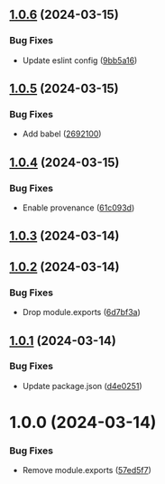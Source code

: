 ## [1.0.6](https://github.com/DimChtz/postcss-flexup/compare/v1.0.5...v1.0.6) (2024-03-15)


### Bug Fixes

* Update eslint config ([9bb5a16](https://github.com/DimChtz/postcss-flexup/commit/9bb5a1606b3e7fa18e863f277a24e8dde27c1de0))

## [1.0.5](https://github.com/DimChtz/postcss-flexup/compare/v1.0.4...v1.0.5) (2024-03-15)


### Bug Fixes

* Add babel ([2692100](https://github.com/DimChtz/postcss-flexup/commit/2692100cafb49b38981e8bf5d5904d8ff7697e25))

## [1.0.4](https://github.com/DimChtz/postcss-flexup/compare/v1.0.3...v1.0.4) (2024-03-15)


### Bug Fixes

* Enable provenance ([61c093d](https://github.com/DimChtz/postcss-flexup/commit/61c093d2fdd285483977a351f3620b2cef8a1e80))

## [1.0.3](https://github.com/DimChtz/postcss-flexup/compare/v1.0.2...v1.0.3) (2024-03-14)

## [1.0.2](https://github.com/DimChtz/postcss-flexup/compare/v1.0.1...v1.0.2) (2024-03-14)


### Bug Fixes

* Drop module.exports ([6d7bf3a](https://github.com/DimChtz/postcss-flexup/commit/6d7bf3a4a970bf06689400505affdcda81737ba8))

## [1.0.1](https://github.com/DimChtz/postcss-flexup/compare/v1.0.0...v1.0.1) (2024-03-14)


### Bug Fixes

* Update package.json ([d4e0251](https://github.com/DimChtz/postcss-flexup/commit/d4e025182c835630db5143c9a11a342d48dd901d))

# 1.0.0 (2024-03-14)


### Bug Fixes

* Remove module.exports ([57ed5f7](https://github.com/DimChtz/postcss-flexup/commit/57ed5f753868d3c55bf080f6e15f87593d28ff0f))
